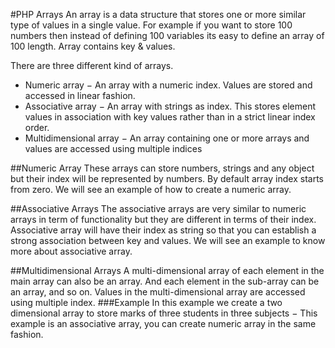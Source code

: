 #PHP Arrays
An array is a data structure that stores one or more similar type of values in a single value. For example if you want to store 100 numbers then instead of defining 100 variables its easy to define an array of 100 length.
Array contains key & values.

There are three different kind of arrays.
- Numeric array − An array with a numeric index. Values are stored and accessed in linear fashion.
- Associative array − An array with strings as index. This stores element values in association with key values rather than in a strict linear index order.
- Multidimensional array − An array containing one or more arrays and values are accessed using multiple indices


##Numeric Array
These arrays can store numbers, strings and any object but their index will be represented by numbers. By default array index starts from zero.
We will see an example of how to create a numeric array.

##Associative Arrays
The associative arrays are very similar to numeric arrays in term of functionality but they are different in terms of their index. Associative array will have their index as string so that you can establish a strong association between key and values.
We will see an example to know more about associative array.


##Multidimensional Arrays
A multi-dimensional array of each element in the main array can also be an array. And each element in the sub-array can be an array, and so on. Values in the multi-dimensional array are accessed using multiple index.
###Example
In this example we create a two dimensional array to store marks of three students in three subjects −
This example is an associative array, you can create numeric array in the same fashion.
